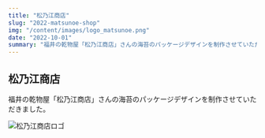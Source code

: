 ```yaml
---
title: "松乃江商店"
slug: "2022-matsunoe-shop"
img: "/content/images/logo_matsunoe.png"
date: "2022-10-01"
summary: "福井の乾物屋「松乃江商店」さんの海苔のパッケージデザインを制作させていただきました。"
---
```


## 松乃江商店

福井の乾物屋「松乃江商店」さんの海苔のパッケージデザインを制作させていただきました。  

![松乃江商店ロゴ](/content/images/logo_matsunoe.png)

